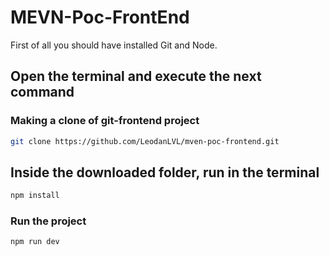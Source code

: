 # MEVN-Poc-FrontEnd

First of all you should have installed Git and Node.

## Open the terminal and execute the next command 


### Making a clone of git-frontend project

```sh
git clone https://github.com/LeodanLVL/mven-poc-frontend.git
```

## Inside the downloaded folder, run in the terminal 

```sh
npm install
```

### Run the project

```sh
npm run dev
```

